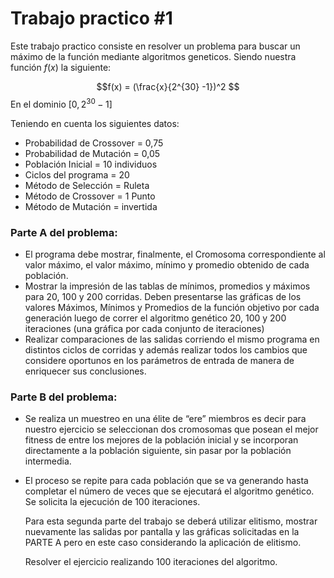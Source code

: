 # Trabajo practico #1
Este trabajo practico consiste en resolver un problema para buscar un máximo de la función mediante algoritmos geneticos. Siendo nuestra función $f(x)$ la siguiente:

$$f(x) = (\frac{x}{2^{30} -1})^2 $$
En el dominio $[0 , 2^{30} -1]$


Teniendo en cuenta los siguientes datos:

* Probabilidad de Crossover = 0,75
* Probabilidad de Mutación = 0,05
* Población Inicial = 10 individuos
* Ciclos del programa = 20
* Método de Selección = Ruleta
* Método de Crossover = 1 Punto
* Método de Mutación = invertida



### Parte A del problema:
* El programa debe mostrar, finalmente, el Cromosoma correspondiente al valor máximo, el valor máximo, mínimo y promedio obtenido de cada población.
* Mostrar la impresión de las tablas de mínimos, promedios y máximos para 20, 100 y 200 corridas.
Deben presentarse las gráficas de los valores Máximos, Mínimos y Promedios de la función objetivo por cada generación luego de correr el algoritmo genético 20, 100 y 200 iteraciones (una gráfica por cada conjunto de iteraciones)
* Realizar comparaciones de las salidas corriendo el mismo programa en distintos ciclos de corridas y además realizar todos los cambios que considere oportunos en los parámetros de entrada de manera de enriquecer sus conclusiones.

### Parte B del problema: 
* Se realiza un muestreo en una élite de “ere” miembros es decir para nuestro ejercicio se seleccionan dos cromosomas que posean el mejor fitness de entre los mejores de la población inicial y se incorporan directamente a la población siguiente, sin pasar por la población intermedia.

* El proceso se repite para cada población que se va generando hasta completar el número de veces que se ejecutará el algoritmo genético. Se solicita la ejecución de 100 iteraciones.

    Para esta segunda parte del trabajo se deberá utilizar elitismo, mostrar nuevamente las salidas por pantalla y las gráficas solicitadas en la PARTE A pero en este caso considerando la aplicación de elitismo. 

    Resolver el ejercicio realizando 100 iteraciones del algoritmo.


